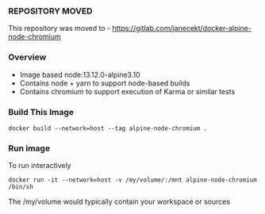 ### REPOSITORY MOVED
This repository was moved to - https://gitlab.com/janecekt/docker-alpine-node-chromium

### Overview

* Image based node:13.12.0-alpine3.10
* Contains node + yarn to support node-based builds
* Contains chromium to support execution of Karma or similar tests


### Build This Image

```
docker build --network=host --tag alpine-node-chromium .
```


### Run image

To run interactively
```
docker run -it --network=host -v /my/volume/:/mnt alpine-node-chromium /bin/sh
```

The /my/volume would typically contain your workspace or sources
